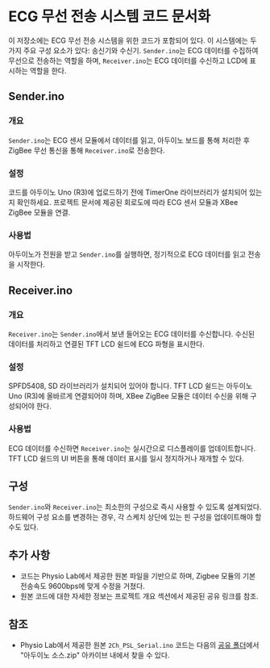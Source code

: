 # ECG 무선 전송 시스템 코드 문서화

이 저장소에는 ECG 무선 전송 시스템을 위한 코드가 포함되어 있다. 이 시스템에는 두 가지 주요 구성 요소가 있다: 송신기와 수신기. `Sender.ino`는 ECG 데이터를 수집하여 무선으로 전송하는 역할을 하며, `Receiver.ino`는 ECG 데이터를 수신하고 LCD에 표시하는 역할을 한다.

## Sender.ino

### 개요

`Sender.ino`는 ECG 센서 모듈에서 데이터를 읽고, 아두이노 보드를 통해 처리한 후 ZigBee 무선 통신을 통해 `Receiver.ino`로 전송한다.

### 설정

코드를 아두이노 Uno (R3)에 업로드하기 전에 TimerOne 라이브러리가 설치되어 있는지 확인하세요. 프로젝트 문서에 제공된 회로도에 따라 ECG 센서 모듈과 XBee ZigBee 모듈을 연결.

### 사용법

아두이노가 전원을 받고 `Sender.ino`를 실행하면, 정기적으로 ECG 데이터를 읽고 전송을 시작한다.

## Receiver.ino

### 개요

`Receiver.ino`는 `Sender.ino`에서 보낸 들어오는 ECG 데이터를 수신합니다. 수신된 데이터를 처리하고 연결된 TFT LCD 쉴드에 ECG 파형을 표시한다.

### 설정

SPFD5408, SD 라이브러리가 설치되어 있어야 합니다. TFT LCD 쉴드는 아두이노 Uno (R3)에 올바르게 연결되어야 하며, XBee ZigBee 모듈은 데이터 수신을 위해 구성되어야 한다.

### 사용법

ECG 데이터를 수신하면 `Receiver.ino`는 실시간으로 디스플레이를 업데이트합니다. TFT LCD 쉴드의 UI 버튼을 통해 데이터 표시를 일시 정지하거나 재개할 수 있다.

## 구성

`Sender.ino`와 `Receiver.ino`는 최소한의 구성으로 즉시 사용할 수 있도록 설계되었다. 하드웨어 구성 요소를 변경하는 경우, 각 스케치 상단에 있는 핀 구성을 업데이트해야 할 수도 있다.

## 추가 사항

- 코드는 Physio Lab에서 제공한 원본 파일을 기반으로 하며, Zigbee 모듈의 기본 전송속도 9600bps에 맞게 수정을 거쳤다.
- 원본 코드에 대한 자세한 정보는 프로젝트 개요 섹션에서 제공된 공유 링크를 참조.

## 참조

- Physio Lab에서 제공한 원본 `2Ch_PSL_Serial.ino` 코드는 다음의 [공유 폴더](https://mybox.naver.com/share/list?shareKey=qwT2ayhcpdvQ5wsZ12FuLiQF-HgwWd8uWTQ1AJ6EfsAD&resourceKey=YWxsc2l4NnwzNDcyNDc3NTYxMzczODQ0NzkyfER8MTA5NjU1ODc)에서 "아두이노 소스.zip" 아카이브 내에서 찾을 수 있다.
